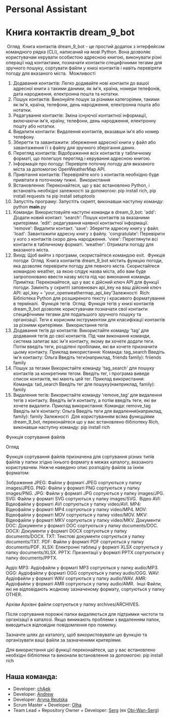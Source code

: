 # Personal Assistant
# Книга контактів dream_9_bot
​
Огляд
​
Книга контактів dream_9_bot - це простий додаток з інтерфейсом командного рядка (CLI), написаний на мові Python. Вона дозволяє користувачам керувати особистою адресною книгою, виконувати різні операції над контактами, позначати контакти специфічними тегами для зручного пошуку, сортувати файли у книзі контактів і навіть перевіряти погоду для вказаного міста.
​
Можливості
​
1. Додавання контактів: Легко додавайте нові контакти до вашої адресної книги з такими даними, як ім'я, країна, номери телефонів, дата народження, електронна пошта та нотатки.
2. Пошук контактів: Виконуйте пошук за різними категоріями, такими як ім'я, країна, телефони, день народження, електронна пошта або нотатки.
3. Редагування контактів: Зміна існуючої контактної інформації, включаючи ім'я, країну, телефони, день народження, електронну пошту або нотатки.
4. Видалити контакти: Видалення контактів, вказавши ім'я або номер телефону.
5. Зберегти та завантажити: збереження адресної книги у файл або завантаження її з файлу для зручного зберігання даних.
6. Перегляд контактів: Відображення всіх контактів у табличному форматі, що полегшує перегляд і керування адресною книгою.
7. Інформація про погоду: Перевірте поточну погоду для вказаного міста за допомогою OpenWeatherMap API.
8. Привітання контактів: Перевіряйте кого з контактів необхідно буде привітати в поточному тижні.
​
Використання
​
1. Встановлення: Переконайтеся, що у вас встановлено Python, і встановіть необхідні залежності за допомогою:
   pip install rich, pip install requests та pip install setuptools
2. Запустіть програму: Запустіть скрипт, виконавши наступну команду: python __main__.py
3. Команди: Використовуйте наступні команди в dream_9_bot:
     'add': Додати новий контакт.
     'search': Пошук контактів за вказаними критеріями.
     'edit': редагування наявної контактної інформації.
     'remove': Видалити контакт.
     'save': Зберегти адресну книгу у файл.
     'load': Завантажити адресну книгу з файлу.
     'congratulate': Перевірити у кого з контактів скоро день народження.
     'view': Переглянути всі контакти в табличному форматі.
     'weather': Отримати погоду для вказаного міста.
4. Вихід: Щоб вийти з програми, скористайтеся командою exit.
​
Функція погоди
​
Огляд
​
Книга контактів dream_9_bot містить функцію погоди, яка дозволяє перевірити погоду для певного міста. Скористайтеся командою weather, за якою слідує назва міста, або вам буде запропоновано ввести назву міста під час виконання команди.
​
Примітка: Переконайтеся, що у вас є дійсний ключ API для функції погоди. Замініть у скрипті заповнювач api_key на ваш дійсний ключ API: api_key = 'your_openweathermap_api_key'
​
Залежності
​
Rich: Бібліотека Python для розширеного тексту і красивого форматування в терміналі.
​
Функція тегів
​
Огляд
​
Функція тегів у книзі контактів dream_9_bot дозволяє користувачам позначати свої контакти специфічними тегами для подальшого зручного пошуку та організації. Теги є корисним інструментом для класифікації контактів за різними критеріями.
​
Використання тегів
​
1. Додавання тегів до контактів:
 Використайте команду 'tag' для додавання тегів до свої контактів.
 Під чам виконання команди, система запитає вас iм'я контакту, якому ви хочете додати теги.
 Потім введіть теги, розділені пробілами, які ви хочете призначити цьому контакту.
     Приклад використання:
         Команда: tag_search
         Введіть ім'я контакту: Ольга
         Введіть теги(наприклад, friends family): friiends family
​
2. Пошук за тегами
 Використайте команду 'tag_search' для пошуку контактів за конкретним тегом.
 Введіть тег, і програма виведе список контактів, які мають цей тег.
     Приклад використання:
         Команда: tad_search
         Введіть тег для пошуку(накприклад, family): family
​
3. Видалення тегів:
 Використайте команду 'remove_tag' для видалення тегів з контакту.
 Введіть ім'я контакту, а потім введіть теги, які ви хочете видалити.
     Приклад використання:
         Команда: remove_tag
         Введіть ім'я контакту: Ольга
         Введіть теги для видалення(наприклад, family): family
​
Залежності
​
Для користуванням всіма функцціями dream_9_bot, переконайтеся що у вас встановлено бібліотеку Rich, виконавши наступну команду:
pip install rich

Функція сортування файлів

Огляд

Функція сортування файлів  призначена для сортування різних типів файлів у папки згідно їхнього формату в межах каталогу, вказаного користувачем. Нижче наведено опис розподілу файлів за їхнім форматом:

Зображення
 JPEG: Файли у форматі JPEG сортуються у папку images/JPEG.
 PNG: Файли у форматі PNG сортуються у папку images/PNG.
 JPG: Файли у форматі JPG сортуються у папку images/JPG.
 SVG: Файли у форматі SVG сортуються у папку images/SVG.
​
Відео
 AVI: Відеофайли у форматі AVI сортуються у папку video/AVI.
 MP4: Відеофайли у форматі MP4 сортуються у папку video/MP4.
 MOV: Відеофайли у форматі MOV сортуються у папку video/MOV.
 MKV: Відеофайли у форматі MKV сортуються у папку video/MKV.
​
Документи
 DOC: Документи у форматі DOC сортуються у папку documents/DOC.
 DOCX: Документи у форматі DOCX сортуються у папку documents/DOCX.
 TXT: Текстові документи сортуються у папку documents/TXT.
 PDF: Файли у форматі PDF сортуються у папку documents/PDF.
 XLSX: Електронні таблиці у форматі XLSX сортуються у папку documents/XLSX.
 PPTX: Презентації у форматі PPTX сортуються у папку documents/PPTX.

Аудіо
 MP3: Аудіофайли у форматі MP3 сортуються у папку audio/MP3.
 OGG: Аудіофайли у форматі OGG сортуються у папку audio/OGG.
 WAV: Аудіофайли у форматі WAV сортуються у папку audio/WAV.
 AMR: Аудіофайли у форматі AMR сортуються у папку audio/AMR.
​
Інші
 Файли, які не відповідають жодному зазначеному формату, сортуються у папку OTHER.

Архіви
 Архівні файли сортуються у папку archives/ARCHIVES.

Після сортування порожні папки видаляються для підтримки чистоти та організації в каталозі. Якщо виникають проблеми з видаленням папок, виводиться відповідне повідомлення про помилку.

Зазначте шлях до каталогу, щоб використовувати цю функцію та організувати ваші файли за зазначеними критеріями.

Для використання цієї функції переконайтеся, що у вас встановлено необхідні бібліотеки та виконали встановлення за допомогою:
pip install rich

## Наша команда:
* Developer: [chAek](https://github.com/aektann89)
* Developer: [Andrew](https://github.com/Andrewchv)
* Developer: [Aryna Reutska](https://github.com/xrendezvous)
* Scrum Master + Developer: [Olha](https://github.com/HelgaTsar)
* Team Lead + Repository Owner + Developer: [Serg](https://github.com/CodeCraftSerg) (ex [Obi-Wan-Serg](https://github.com/Obi-Wan-Serg))